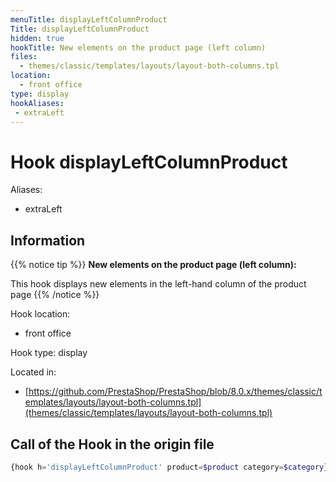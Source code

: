 ```yaml
---
menuTitle: displayLeftColumnProduct
Title: displayLeftColumnProduct
hidden: true
hookTitle: New elements on the product page (left column)
files:
  - themes/classic/templates/layouts/layout-both-columns.tpl
location:
  - front office
type: display
hookAliases:
 - extraLeft
---
```


# Hook displayLeftColumnProduct

Aliases: 
 - extraLeft



## Information

{{% notice tip %}}
**New elements on the product page (left column):** 

This hook displays new elements in the left-hand column of the product page
{{% /notice %}}

Hook location:
  - front office

Hook type: display

Located in: 
  - [https://github.com/PrestaShop/PrestaShop/blob/8.0.x/themes/classic/templates/layouts/layout-both-columns.tpl](themes/classic/templates/layouts/layout-both-columns.tpl)

## Call of the Hook in the origin file

```php
{hook h='displayLeftColumnProduct' product=$product category=$category}
```
